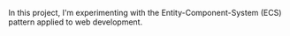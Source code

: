 In this project, I'm experimenting with the Entity-Component-System (ECS) pattern applied to web development.